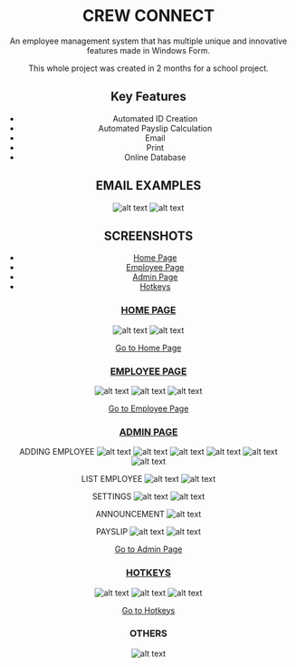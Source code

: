 <div align="center">
 
  # CREW CONNECT
  
  An employee management system that has multiple unique and innovative features made in Windows Form.
  
  This whole project was created in 2 months for a school project.
  
  ## Key Features
  - Automated ID Creation
  - Automated Payslip Calculation
  - Email
  - Print
  - Online Database

  ## EMAIL EXAMPLES
  ![alt text](https://i.imgur.com/jQ2US1D.png)
  ![alt text](https://i.imgur.com/22jzcpk.png)
  
  ## SCREENSHOTS
  - [Home Page](#home-page)
  - [Employee Page](#employee-page)
  - [Admin Page](#admin-page)
  - [Hotkeys](#hotkeys)
    
  ### [HOME PAGE](#home-page)
  ![alt text](https://i.imgur.com/yp5zvGF.png)
  ![alt text](https://i.imgur.com/tLZkxFX.png)
  
  [Go to Home Page](#home-page)
  
  ### [EMPLOYEE PAGE](#employee-page)
  ![alt text](https://i.imgur.com/kFC4yZw.png)
  ![alt text](https://i.imgur.com/2c7glGs.png)
  ![alt text](https://i.imgur.com/MlZ7NM7.png)
  
  [Go to Employee Page](#employee-page)

  ### [ADMIN PAGE](#admin-page)
  
  ADDING EMPLOYEE
  ![alt text](https://i.imgur.com/yiVJPuG.png)
  ![alt text](https://i.imgur.com/UK28gs9.png)
  ![alt text](https://i.imgur.com/SWmNVOn.png)
  ![alt text](https://i.imgur.com/K9dXmjV.png)
  ![alt text](https://i.imgur.com/KqVdhnd.png)
  ![alt text](https://i.imgur.com/UYE9f0y.png)
  
  LIST EMPLOYEE
  ![alt text](https://i.imgur.com/GDqT3hS.png)
  ![alt text](https://i.imgur.com/dfBY96J.png)
  
  SETTINGS
  ![alt text](https://i.imgur.com/ORdFXD1.png)
  ![alt text](https://i.imgur.com/rkriXAz.png)
  
  ANNOUNCEMENT
  ![alt text](https://i.imgur.com/JXra2rs.png)
  
  PAYSLIP
  ![alt text](https://i.imgur.com/Nuf50Ng.png)
  ![alt text](https://i.imgur.com/UYE9f0y.png)
  
  [Go to Admin Page](#admin-page)

  ### [HOTKEYS](#hotkeys)
  ![alt text](https://i.imgur.com/xpiuW1O.png)
  ![alt text](https://i.imgur.com/gkYP92u.png)
  ![alt text](https://i.imgur.com/S6jHaaK.png)
  
  [Go to Hotkeys](#hotkeys)
  
  ### OTHERS
  ![alt text](https://i.imgur.com/iuJoOtq.png)
</div>
